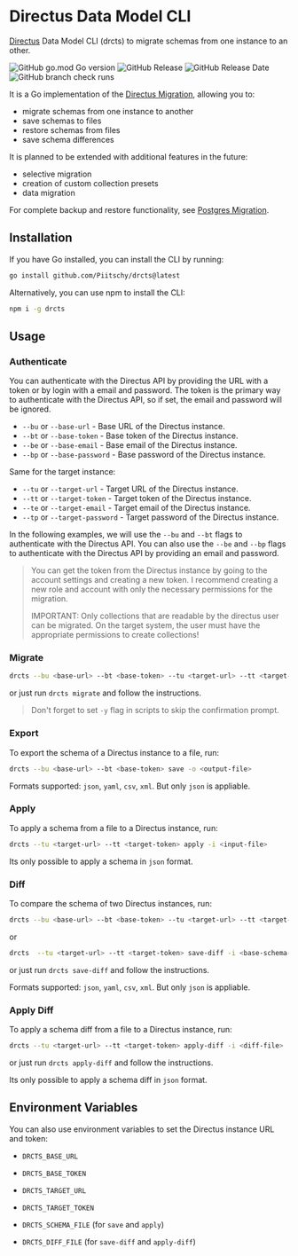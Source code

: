 # Directus Data Model CLI
[Directus](https://directus.io) Data Model CLI (drcts) to migrate schemas from one instance to an other.


![GitHub go.mod Go version](https://img.shields.io/github/go-mod/go-version/Piitschy/drcts)
![GitHub Release](https://img.shields.io/github/v/release/Piitschy/drcts)
![GitHub Release Date](https://img.shields.io/github/release-date/Piitschy/drcts)
![GitHub branch check runs](https://img.shields.io/github/check-runs/Piitschy/drcts/main)


It is a Go implementation of the [Directus Migration](https://docs.directus.io/guides/migration/node.html), allowing you to:
- migrate schemas from one instance to another
- save schemas to files
- restore schemas from files
- save schema differences

It is planned to be extended with additional features in the future:
- selective migration
- creation of custom collection presets
- data migration

For complete backup and restore functionality, see [Postgres Migration](https://github.com/Piitschy/pgrd).

## Installation

If you have Go installed, you can install the CLI by running:
```bash
go install github.com/Piitschy/drcts@latest
```

Alternatively, you can use npm to install the CLI:
```bash 
npm i -g drcts
```

## Usage

### Authenticate

You can authenticate with the Directus API by providing the URL with a token or by login with a email and password.
The token is the primary way to authenticate with the Directus API, so if set, the email and password will be ignored.

- `--bu` or `--base-url` - Base URL of the Directus instance.
- `--bt` or `--base-token` - Base token of the Directus instance.
- `--be` or `--base-email` - Base email of the Directus instance.
- `--bp` or `--base-password` - Base password of the Directus instance.

Same for the target instance:
- `--tu` or `--target-url` - Target URL of the Directus instance.
- `--tt` or `--target-token` - Target token of the Directus instance.
- `--te` or `--target-email` - Target email of the Directus instance.
- `--tp` or `--target-password` - Target password of the Directus instance.

In the following examples, we will use the `--bu` and `--bt` flags to authenticate with the Directus API.
You can also use the `--be` and `--bp` flags to authenticate with the Directus API by providing an email and password.

> You can get the token from the Directus instance by going to the account settings and creating a new token.
> I recommend creating a new role and account with only the necessary permissions for the migration.
>
> IMPORTANT: Only collections that are readable by the directus user can be migrated. On the target system, the user must have the appropriate permissions to create collections!

### Migrate

```bash
drcts --bu <base-url> --bt <base-token> --tu <target-url> --tt <target-token> migrate
```
 or just run `drcts migrate` and follow the instructions.

> Don't forget to set `-y` flag in scripts to skip the confirmation prompt.

### Export

To export the schema of a Directus instance to a file, run:

```bash
drcts --bu <base-url> --bt <base-token> save -o <output-file>
```

Formats supported: `json`, `yaml`, `csv`, `xml`. But only `json` is appliable.

### Apply

To apply a schema from a file to a Directus instance, run:

```bash
drcts --tu <target-url> --tt <target-token> apply -i <input-file>
```

Its only possible to apply a schema in `json` format.

### Diff 

To compare the schema of two Directus instances, run:

```bash
drcts --bu <base-url> --bt <base-token> --tu <target-url> --tt <target-token> save-diff -o <diff-output-file>
```
or
```bash
drcts  --tu <target-url> --tt <target-token> save-diff -i <base-schema-file> -o <diff-output-file>
```

or just run `drcts save-diff` and follow the instructions.

Formats supported: `json`, `yaml`, `csv`, `xml`. But only `json` is appliable.

### Apply Diff

To apply a schema diff from a file to a Directus instance, run:

```bash
drcts --tu <target-url> --tt <target-token> apply-diff -i <diff-file>
```

or just run `drcts apply-diff` and follow the instructions.

Its only possible to apply a schema diff in `json` format.

## Environment Variables

You can also use environment variables to set the Directus instance URL and token:

- `DRCTS_BASE_URL`
- `DRCTS_BASE_TOKEN`
- `DRCTS_TARGET_URL`
- `DRCTS_TARGET_TOKEN`


- `DRCTS_SCHEMA_FILE` (for `save` and `apply`)
- `DRCTS_DIFF_FILE` (for `save-diff` and `apply-diff`)

